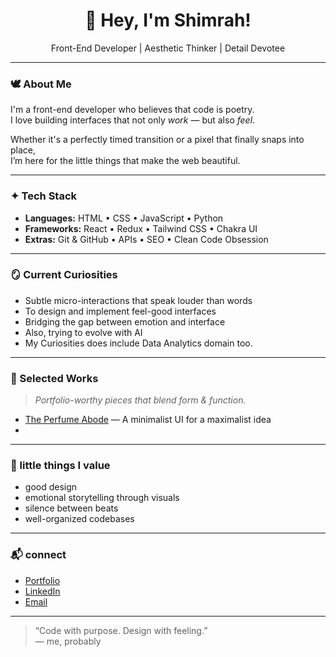 <h1 align="center">🌙 Hey, I'm Shimrah! </h1>
<p align="center">
  Front-End Developer | Aesthetic Thinker | Detail Devotee  
</p>

---

### 🕊️ About Me

I'm a front-end developer who believes that code is poetry.  
I love building interfaces that not only *work* — but also *feel*.

Whether it's a perfectly timed transition or a pixel that finally snaps into place,  
I’m here for the little things that make the web beautiful.

---

### ✦ Tech Stack

- **Languages:** HTML • CSS • JavaScript • Python 
- **Frameworks:** React • Redux • Tailwind CSS • Chakra UI    
- **Extras:** Git & GitHub • APIs • SEO • Clean Code Obsession  

---

### 🪞 Current Curiosities

- Subtle micro-interactions that speak louder than words  
- To design and implement feel-good interfaces  
- Bridging the gap between emotion and interface
- Also, trying to evolve with AI
- My Curiosities does include Data Analytics domain too.

---

### 📁 Selected Works

> *Portfolio-worthy pieces that blend form & function.*

- [The Perfume Abode](#) — A minimalist UI for a maximalist idea
- 
---

### 🖤 little things I value

- good design  
- emotional storytelling through visuals  
- silence between beats  
- well-organized codebases  

---

### 📬 connect

- [Portfolio](https://shimrahsportfolio.netlify.app/)  
- [LinkedIn](www.linkedin.com/in/shimrahahmed)  
- [Email](mailto:shimrahahmedsa27@gmail.com)

---

> “Code with purpose. Design with feeling.”  
> — me, probably

<!--

Here are some ideas to get you started:

- 🔭 I’m currently working on ...
- 🌱 I’m currently learning ...
- 👯 I’m looking to collaborate on ...
- 🤔 I’m looking for help with ...
- 💬 Ask me about ...
- 📫 How to reach me: ...
- 😄 Pronouns: ...
- ⚡ Fun fact: ...
-->
